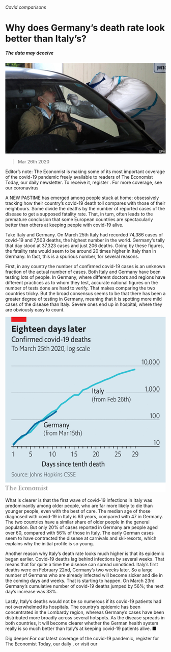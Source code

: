 ###### Covid comparisons

# Why does Germany’s death rate look better than Italy’s? 

##### The data may deceive 

![image](images/20200328_EUP503.jpg) 

> Mar 26th 2020 

Editor’s note: The Economist is making some of its most important coverage of the covid-19 pandemic freely available to readers of The Economist Today, our daily newsletter. To receive it, register . For more coverage, see our coronavirus 

A  NEW PASTIME has emerged among people stuck at home: obsessively tracking how their country’s covid-19 death toll compares with those of their neighbours. Some divide the deaths by the number of reported cases of the disease to get a supposed fatality rate. That, in turn, often leads to the premature conclusion that some European countries are spectacularly better than others at keeping people with covid-19 alive.

Take Italy and Germany. On March 25th Italy had recorded 74,386 cases of covid-19 and 7,503 deaths, the highest number in the world. Germany’s tally that day stood at 37,323 cases and just 206 deaths. Going by these figures, the fatality rate would seem to be around 20 times higher in Italy than in Germany. In fact, this is a spurious number, for several reasons.


First, in any country the number of confirmed covid-19 cases is an unknown fraction of the actual number of cases. Both Italy and Germany have been testing lots of people. In Germany, where different doctors and regions have different practices as to whom they test, accurate national figures on the number of tests done are hard to verify. That makes comparing the two countries tricky. But the broad consensus seems to be that there has been a greater degree of testing in Germany, meaning that it is spotting more mild cases of the disease than Italy. Severe ones end up in hospital, where they are obviously easy to count.

![image](images/20200328_EUC879.png) 


What is clearer is that the first wave of covid-19 infections in Italy was predominantly among older people, who are far more likely to die than younger people, even with the best of care. The median age of those diagnosed with covid-19 in Italy is 63 years, compared with 47 in Germany. The two countries have a similar share of older people in the general population. But only 20% of cases reported in Germany are people aged over 60, compared with 56% of those in Italy. The early German cases seem to have contracted the disease at carnivals and ski-resorts, which explains why the initial profile is so young.

Another reason why Italy’s death rate looks much higher is that its epidemic began earlier. Covid-19 deaths lag behind infections by several weeks. That means that for quite a time the disease can spread unnoticed. Italy’s first deaths were on February 22nd, Germany’s two weeks later. So a large number of Germans who are already infected will become sicker and die in the coming days and weeks. That is starting to happen. On March 23rd Germany’s cumulative number of covid-19 deaths jumped by 56%; the next day’s increase was 33%.

Lastly, Italy’s deaths would not be so numerous if its covid-19 patients had not overwhelmed its hospitals. The country’s epidemic has been concentrated in the Lombardy region, whereas Germany’s cases have been distributed more broadly across several hotspots. As the disease spreads in both countries, it will become clearer whether the German health system really is so much better than Italy’s at keeping covid-19 patients alive. ■

Dig deeper:For our latest coverage of the covid-19 pandemic, register for The Economist Today, our daily , or visit our 

